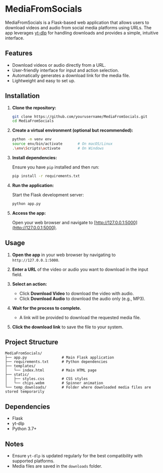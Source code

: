 # MediaFromSocials

MediaFromSocials is a Flask-based web application that allows users to download videos and audio from social media platforms using URLs. The app leverages [yt-dlp](https://github.com/yt-dlp/yt-dlp) for handling downloads and provides a simple, intuitive interface.

## Features

- Download videos or audio directly from a URL.
- User-friendly interface for input and action selection.
- Automatically generates a download link for the media file.
- Lightweight and easy to set up.

## Installation

1. **Clone the repository:**

   ```bash
   git clone https://github.com/yourusername/MediaFromSocials.git
   cd MediaFromSocials
   ```

2. **Create a virtual environment (optional but recommended):**

   ```bash
   python -m venv env
   source env/bin/activate       # On macOS/Linux
   .\env\Scripts\activate        # On Windows
   ```

3. **Install dependencies:**

   Ensure you have `pip` installed and then run:

   ```bash
   pip install -r requirements.txt
   ```

4. **Run the application:**

   Start the Flask development server:

   ```bash
   python app.py
   ```

5. **Access the app:**

   Open your web browser and navigate to [http://127.0.0.1:5000](http://127.0.0.1:5000).

## Usage

1. **Open the app** in your web browser by navigating to `http://127.0.0.1:5000`.

2. **Enter a URL** of the video or audio you want to download in the input field.

3. **Select an action:**
   - Click **Download Video** to download the video with audio.
   - Click **Download Audio** to download the audio only (e.g., MP3).

4. **Wait for the process to complete.** 
   - A link will be provided to download the requested media file.

5. **Click the download link** to save the file to your system.

## Project Structure

```plaintext
MediaFromSocials/
├── app.py                # Main Flask application
├── requirements.txt      # Python dependencies
├── templates/
│   └── index.html        # Main HTML page
├── static/
│   ├── styles.css        # CSS styles
│   └── chips.webm        # Spinner animation
└── temp_downloads/       # Folder where downloaded media files are stored temporarily
```

## Dependencies

- Flask
- yt-dlp
- Python 3.7+

## Notes

- Ensure `yt-dlp` is updated regularly for the best compatibility with supported platforms.
- Media files are saved in the `downloads` folder.
